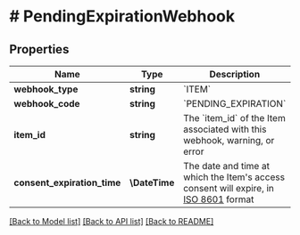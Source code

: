 # # PendingExpirationWebhook

## Properties

Name | Type | Description | Notes
------------ | ------------- | ------------- | -------------
**webhook_type** | **string** | &#x60;ITEM&#x60; |
**webhook_code** | **string** | &#x60;PENDING_EXPIRATION&#x60; |
**item_id** | **string** | The &#x60;item_id&#x60; of the Item associated with this webhook, warning, or error |
**consent_expiration_time** | **\DateTime** | The date and time at which the Item&#39;s access consent will expire, in [ISO 8601](https://wikipedia.org/wiki/ISO_8601) format |

[[Back to Model list]](../../README.md#models) [[Back to API list]](../../README.md#endpoints) [[Back to README]](../../README.md)
